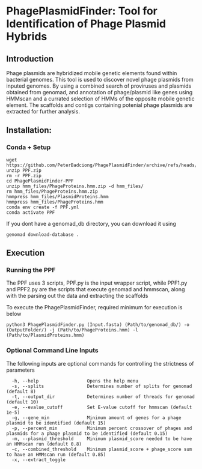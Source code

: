 # PhagePlasmidFinder: Tool for Identification of Phage Plasmid Hybrids

## Introduction
Phage plasmids are hybridized mobile genetic elements found within bacterial genomes. This tool is used to discover novel phage plasmids from inputed genomes. By using a combined search of proviruses and plasmids obtained from genomad, and annotation of phage/plasmid like genes using HMMscan and a currated selection of HMMs of the opposite mobile genetic element. The scaffolds and contigs containing potenial phage plasmids are extracted for further analysis. 

## Installation: 
### Conda + Setup
```
wget https://github.com/PeterBadciong/PhagePlasmidFinder/archive/refs/heads/PPF.zip
unzip PPF.zip
rm -r PPF.zip
cd PhagePlasmidFinder-PPF
unzip hmm_files/PhageProteins.hmm.zip -d hmm_files/
rm hmm_files/PhageProteins.hmm.zip
hmmpress hmm_files/PlasmidProteins.hmm
hmmpress hmm_files/PhageProteins.hmm
conda env create -f PPF.yml
conda activate PPF
```
If you dont have a genomad_db directory, you can download it using 
```
genomad download-database .
```
## Execution

### Running the PPF
  The PPF uses 3 scripts, PPF.py is the input wrapper script, while PPF1.py and PPF2.py are the scripts that execute genomad and hmmscan, along with the parsing 
  out the data and extracting the scaffolds
  
  To execute the PhagePlasmidFinder, required minimum for execution is below
  ```
  python3 PhagePlasmidFinder.py (Input.fasta) (Path/to/genomad_db/) -o (OutputFolder/) -j (Path/to/PhageProteins.hmm) -l (Path/to/PlasmidProteins.hmm) 
````
### Optional Command Line Inputs
  The following inputs are optional commands for controlling the strictness of parameters
```   
  -h, --help                  Opens the help menu
  -s, --splits                Determines number of splits for genomad (default 8)
  -t, --output_dir            Determines number of threads for genomad (default 10)
  -e, --evalue_cutoff         Set E-value cutoff for hmmscan (default 1e-5)
  -g, --gene_min              Minimum amount of genes for a phage plasmid to be identified (default 15)
  -p, --percent_min           Minimum percent crossover of phages and plasmids for a phage plasmid to be identified (default 0.15)
  -m, --plasmid_threshold     Minimum plasmid_score needed to be have an HMMscan run (default 0.8)
  -c, --combined_threshold    Minimum plasmid_score + phage_score sum to have an HMMscan run (default 0.85)
  -x, --extract_toggle
```
